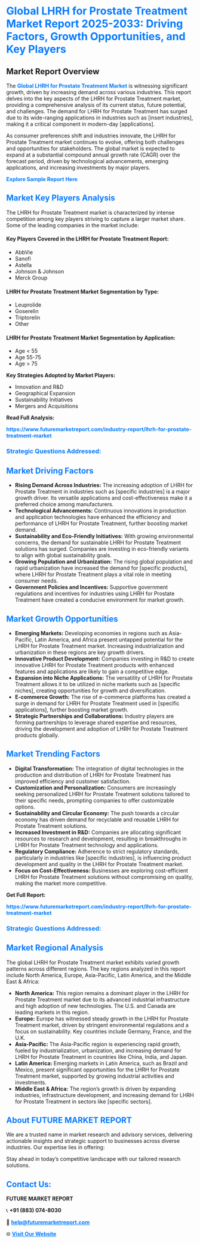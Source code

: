 <h1 style="color: #007BFF;">Global LHRH for Prostate Treatment Market Report 2025-2033: Driving Factors, Growth Opportunities, and Key Players</h1>

<section id="overview">
<h2>Market Report Overview</h2>
<p>The <a href="https://www.futuremarketreport.com/industry-report/lhrh-for-prostate-treatment-market" style="color: #007BFF; text-decoration: none;"><strong>Global LHRH for Prostate Treatment Market</strong></a> is witnessing significant growth, driven by increasing demand across various industries. This report delves into the key aspects of the LHRH for Prostate Treatment market, providing a comprehensive analysis of its current status, future potential, and challenges. The demand for LHRH for Prostate Treatment has surged due to its wide-ranging applications in industries such as [insert industries], making it a critical component in modern-day [applications].</p>
<p>As consumer preferences shift and industries innovate, the LHRH for Prostate Treatment market continues to evolve, offering both challenges and opportunities for stakeholders. The global market is expected to expand at a substantial compound annual growth rate (CAGR) over the forecast period, driven by technological advancements, emerging applications, and increasing investments by major players.</p>
</section>

<section id="overview">
<p><a href="https://www.futuremarketreport.com/request-sample/reportId=78389" style="color: #007BFF; text-decoration: none;"><strong>Explore Sample Report Here</strong></a></p>
</section>

<section id="key-players">
<h2 style="color: #007BFF;">Market Key Players Analysis</h2>
<p>The LHRH for Prostate Treatment market is characterized by intense competition among key players striving to capture a larger market share. Some of the leading companies in the market include:</p>
<h4>Key Players Covered in the LHRH for Prostate Treatment Report:</h4>
<ul><li>AbbVie</li><li>Sanofi</li><li>Astella</li><li>Johnson &amp; Johnson</li><li>Merck Group</li></ul>
<h4>LHRH for Prostate Treatment Market Segmentation by Type:</h4>
<ul><li>Leuprolide</li><li>Goserelin</li><li>Triptorelin</li><li>Other</li></ul>

<h4>LHRH for Prostate Treatment Market Segmentation by Application:</h4>
<ul><li>Age &lt; 55</li><li>Age 55-75</li><li>Age &gt; 75</li></ul>
<p><strong>Key Strategies Adopted by Market Players:</strong></p>
<ul>
<li>Innovation and R&D</li>
<li>Geographical Expansion</li>
<li>Sustainability Initiatives</li>
<li>Mergers and Acquisitions</li>
</ul>
</section>

<section>
<p><strong>Read Full Analysis: </strong></p><a href="https://www.futuremarketreport.com/industry-report/lhrh-for-prostate-treatment-market" style="color: #007BFF; text-decoration: none;"><strong>https://www.futuremarketreport.com/industry-report/lhrh-for-prostate-treatment-market</strong></a>
<h3 style="color: #007BFF;">Strategic Questions Addressed:</h3>
</section>

<section id="driving-factors">
<h2 style="color: #007BFF;">Market Driving Factors</h2>
<ul>
<li><strong>Rising Demand Across Industries:</strong> The increasing adoption of LHRH for Prostate Treatment in industries such as [specific industries] is a major growth driver. Its versatile applications and cost-effectiveness make it a preferred choice among manufacturers.</li>
<li><strong>Technological Advancements:</strong> Continuous innovations in production and application technologies have enhanced the efficiency and performance of LHRH for Prostate Treatment, further boosting market demand.</li>
<li><strong>Sustainability and Eco-Friendly Initiatives:</strong> With growing environmental concerns, the demand for sustainable LHRH for Prostate Treatment solutions has surged. Companies are investing in eco-friendly variants to align with global sustainability goals.</li>
<li><strong>Growing Population and Urbanization:</strong> The rising global population and rapid urbanization have increased the demand for [specific products], where LHRH for Prostate Treatment plays a vital role in meeting consumer needs.</li>
<li><strong>Government Policies and Incentives:</strong> Supportive government regulations and incentives for industries using LHRH for Prostate Treatment have created a conducive environment for market growth.</li>
</ul>
</section>

<section id="growth-opportunities">
<h2 style="color: #007BFF;">Market Growth Opportunities</h2>
<ul>
<li><strong>Emerging Markets:</strong> Developing economies in regions such as Asia-Pacific, Latin America, and Africa present untapped potential for the LHRH for Prostate Treatment market. Increasing industrialization and urbanization in these regions are key growth drivers.</li>
<li><strong>Innovative Product Development:</strong> Companies investing in R&D to create innovative LHRH for Prostate Treatment products with enhanced features and applications are likely to gain a competitive edge.</li>
<li><strong>Expansion into Niche Applications:</strong> The versatility of LHRH for Prostate Treatment allows it to be utilized in niche markets such as [specific niches], creating opportunities for growth and diversification.</li>
<li><strong>E-commerce Growth:</strong> The rise of e-commerce platforms has created a surge in demand for LHRH for Prostate Treatment used in [specific applications], further boosting market growth.</li>
<li><strong>Strategic Partnerships and Collaborations:</strong> Industry players are forming partnerships to leverage shared expertise and resources, driving the development and adoption of LHRH for Prostate Treatment products globally.</li>
</ul>
</section>

<section id="trending-factors">
<h2 style="color: #007BFF;">Market Trending Factors</h2>
<ul>
<li><strong>Digital Transformation:</strong> The integration of digital technologies in the production and distribution of LHRH for Prostate Treatment has improved efficiency and customer satisfaction.</li>
<li><strong>Customization and Personalization:</strong> Consumers are increasingly seeking personalized LHRH for Prostate Treatment solutions tailored to their specific needs, prompting companies to offer customizable options.</li>
<li><strong>Sustainability and Circular Economy:</strong> The push towards a circular economy has driven demand for recyclable and reusable LHRH for Prostate Treatment solutions.</li>
<li><strong>Increased Investment in R&D:</strong> Companies are allocating significant resources to research and development, resulting in breakthroughs in LHRH for Prostate Treatment technology and applications.</li>
<li><strong>Regulatory Compliance:</strong> Adherence to strict regulatory standards, particularly in industries like [specific industries], is influencing product development and quality in the LHRH for Prostate Treatment market.</li>
<li><strong>Focus on Cost-Effectiveness:</strong> Businesses are exploring cost-efficient LHRH for Prostate Treatment solutions without compromising on quality, making the market more competitive.</li>
</ul>
</section>

<section>
<p><strong>Get Full Report: </strong></p><a href="https://www.futuremarketreport.com/industry-report/lhrh-for-prostate-treatment-market" style="color: #007BFF; text-decoration: none;"><strong>https://www.futuremarketreport.com/industry-report/lhrh-for-prostate-treatment-market</strong></a>
<h3 style="color: #007BFF;">Strategic Questions Addressed:</h3>
</section>


<section id="regional-analysis">
<h2 style="color: #007BFF;">Market Regional Analysis</h2>
<p>The global LHRH for Prostate Treatment market exhibits varied growth patterns across different regions. The key regions analyzed in this report include North America, Europe, Asia-Pacific, Latin America, and the Middle East & Africa:</p>
<ul>
<li><strong>North America:</strong> This region remains a dominant player in the LHRH for Prostate Treatment market due to its advanced industrial infrastructure and high adoption of new technologies. The U.S. and Canada are leading markets in this region.</li>
<li><strong>Europe:</strong> Europe has witnessed steady growth in the LHRH for Prostate Treatment market, driven by stringent environmental regulations and a focus on sustainability. Key countries include Germany, France, and the U.K.</li>
<li><strong>Asia-Pacific:</strong> The Asia-Pacific region is experiencing rapid growth, fueled by industrialization, urbanization, and increasing demand for LHRH for Prostate Treatment in countries like China, India, and Japan.</li>
<li><strong>Latin America:</strong> Emerging markets in Latin America, such as Brazil and Mexico, present significant opportunities for the LHRH for Prostate Treatment market, supported by growing industrial activities and investments.</li>
<li><strong>Middle East & Africa:</strong> The region’s growth is driven by expanding industries, infrastructure development, and increasing demand for LHRH for Prostate Treatment in sectors like [specific sectors].</li>
</ul>
</section>

<footer>
<h2 style="color: #007BFF;">About FUTURE MARKET REPORT</h2>
<p>We are a trusted name in market research and advisory services, delivering actionable insights and strategic support to businesses across diverse industries. Our expertise lies in offering:</p>

<p>Stay ahead in today’s competitive landscape with our tailored research solutions.</p>

<h2 style="color: #007BFF;">Contact Us:</h2>
<p><strong>FUTURE MARKET REPORT</strong></p>
<p>📞 <strong>+91 (883) 074-8030</strong></p>
<p>📧 <strong><a href="mailto:help@futuremarketreport.com" style="color: #007BFF;">help@futuremarketreport.com</a></strong></p>
<p>🌐 <strong><a href="https://www.futuremarketreport.com/" style="color: #007BFF;">Visit Our Website</a></strong></p>
</footer>